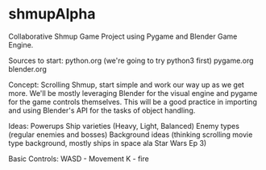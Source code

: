 # shmupAlpha
Collaborative Shmup Game Project using Pygame and Blender Game Engine.

Sources to start:
  python.org (we're going to try python3 first)
  pygame.org
  blender.org

Concept:
  Scrolling Shmup, start simple and work our way up as we get more. 
  We'll be mostly leveraging Blender for the visual engine and pygame for the game controls themselves. 
  This will be a good practice in importing and using Blender's API for the tasks of object handling.

Ideas:
  Powerups
  Ship varieties (Heavy, Light, Balanced)
  Enemy types (regular enemies and bosses)
  Background ideas (thinking scrolling movie type background, mostly ships in space ala Star Wars Ep 3)

Basic Controls:
  WASD - Movement
  K - fire
